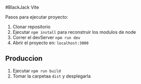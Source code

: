  #BlackJack Vite

 Pasos para ejecutar proyecto:

 1. Clonar repositorio
 2. Ejecutar ```npm install``` para reconstruir los modulos de node
 3. Correr el devServer ```npm run dev```
 4. Abrir el proyecto en: ```localhost:3000```

 ## Produccion

 1. Ejecutar ```npm run build```
 2. Tomar la carpetaa ```dist``` y desplegarla 